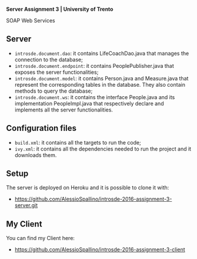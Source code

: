 **Server Assignment 3 | University of Trento**

SOAP Web Services

## Server

* ```introsde.document.dao```: it contains LifeCoachDao.java that manages the connection to the database;
* ```introsde.document.endpoint```: it contains PeoplePublisher.java that exposes the server functionalities;
* ```introsde.document.model```: it contains Person.java and Measure.java that represent the corresponding tables in the database.
                                 They also contain methods to query the database;
* ```introsde.document.ws```: it contains the interface People.java and its implementation PeopleImpl.java 
                              that respectively declare and implements all the server functionalities.

## Configuration files

* ```build.xml```: it contains all the targets to run the code;
* ```ivy.xml```: it contains all the dependencies needed to run the project and it downloads them.

## Setup

The server is deployed on Heroku and it is possible to clone it with:
* https://github.com/AlessioSpallino/introsde-2016-assignment-3-server.git

## My Client

You can find my Client here:
* https://github.com/AlessioSpallino/introsde-2016-assignment-3-client
